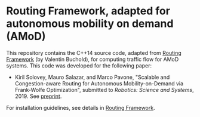 # Routing Framework, adapted for autonomous mobility on demand (AMoD)

This repository contains the C++14 source code, adapted from [Routing Framework](https://github.com/vbuchhold/routing-framework) (by Valentin Buchold), for computing traffic flow for AMoD systems. This code was developed for the following paper:

* Kiril Solovey, Mauro Salazar, and Marco Pavone, "Scalable and Congestion-aware Routing for Autonomous Mobility-on-Demand via Frank-Wolfe Optimization", submitted to *Robotics: Science and Systems*, 2019. See [preprint](http://asl.stanford.edu/wp-content/papercite-data/pdf/Solovey.Salazar.Pavone.RSS19.pdf).

For installation guidelines, see details in [Routing Framework](https://github.com/vbuchhold/routing-framework). 
